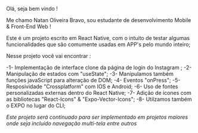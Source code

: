 Olá, seja bem vindo !

Me chamo Natan Oliveira Bravo, sou estudante de desenvolvimento Mobile & Front-End Web !

Este é um projeto escrito em React Native, com o intuito de testar algumas funcionalidades que são comumente usadas em APP's pelo mundo inteiro;

Nesse projeto você vai encontrar : 

-1- Implementação de interface clone da página de login do Instagram ;
-2- Manipulação de estados com "useState";
-3- Manipulamos também funções javaScript para alteração de DOM;
-4- Eventos "onPress";
-5- Resposividade "Crossplatform" com IOS e Android;
-6- Uso de fontes personalizadas externas dentro do React Native;
-7- Adição de ícones com as bibliotecas "React-Icons" & "Expo-Vector-Icons";
-8- Utilzamos também o EXPO no lugar do CLI;

*Este projeto será continuado para ser implementado em projetos maiores onde seja incluido navegação multi-tela entre outros*
